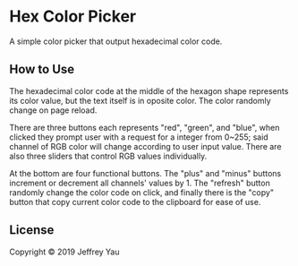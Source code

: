 # Hex Color Picker

A simple color picker that output hexadecimal color code.

## How to Use

The hexadecimal color code at the middle of the hexagon shape represents its color value, but the text itself is in oposite color. The color randomly change on page reload.

There are three buttons each represents "red", "green", and "blue", when clicked they prompt user with a request for a integer from 0~255; said channel of RGB color will change according to user input value. There are also three sliders that control RGB values individually.

At the bottom are four functional buttons. The "plus" and "minus" buttons increment or decrement all channels' values by 1. The "refresh" button randomly change the color code on click, and finally there is the "copy" button that copy current color code to the clipboard for ease of use.

## License

Copyright &copy; 2019 Jeffrey Yau
